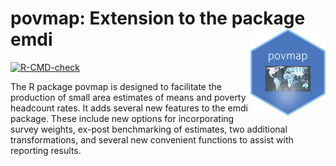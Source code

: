 
<!-- README.md is generated from README.Rmd. Please edit that file -->

# povmap: Extension to the package emdi <img src="man/figures/logo.png" align="right" height="139" />

<!-- badges: start -->

[![R-CMD-check](https://github.com/SSA-Statistical-Team-Projects/povmap/actions/workflows/R-CMD-check.yaml/badge.svg)](https://github.com/SSA-Statistical-Team-Projects/povmap/actions/workflows/R-CMD-check.yaml)
<!-- badges: end -->

The R package povmap is designed to facilitate the production of small
area estimates of means and poverty headcount rates. It adds several new
features to the emdi package. These include new options for
incorporating survey weights, ex-post benchmarking of estimates, two
additional transformations, and several new convenient functions to
assist with reporting results.

